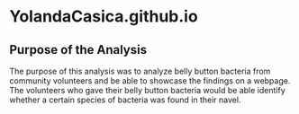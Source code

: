 # YolandaCasica.github.io

## Purpose of the Analysis

The purpose of this analysis was to analyze belly button bacteria from community volunteers and be able to showcase the findings on a webpage. The volunteers who gave their belly button bacteria would be able identify whether a certain species of bacteria was found in their navel.
